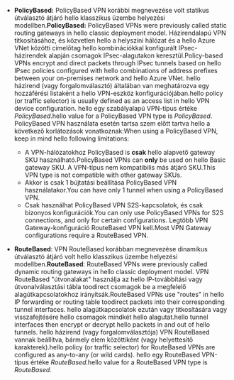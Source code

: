 * <span data-ttu-id="40054-101">**PolicyBased:** PolicyBased VPN korábbi megnevezése volt statikus útválasztó átjáró hello klasszikus üzembe helyezési modellben.</span><span class="sxs-lookup"><span data-stu-id="40054-101">**PolicyBased:** PolicyBased VPNs were previously called static routing gateways in hello classic deployment model.</span></span> <span data-ttu-id="40054-102">Házirendalapú VPN titkosításához, és közvetlen hello a helyszíni hálózat és a hello Azure VNet közötti címelőtag hello kombinációkkal konfigurált IPsec-házirendek alapján csomagok IPsec-alagutakon keresztül.</span><span class="sxs-lookup"><span data-stu-id="40054-102">Policy-based VPNs encrypt and direct packets through IPsec tunnels based on hello IPsec policies configured with hello combinations of address prefixes between your on-premises network and hello Azure VNet.</span></span> <span data-ttu-id="40054-103">hello házirend (vagy forgalomválasztó) általában van meghatározva egy hozzáférési listaként a hello VPN-eszköz konfigurációjában.</span><span class="sxs-lookup"><span data-stu-id="40054-103">hello policy (or traffic selector) is usually defined as an access list in hello VPN device configuration.</span></span> <span data-ttu-id="40054-104">hello egy szabályalapú VPN-típus értéke *PolicyBased*.</span><span class="sxs-lookup"><span data-stu-id="40054-104">hello value for a PolicyBased VPN type is *PolicyBased*.</span></span> <span data-ttu-id="40054-105">PolicyBased VPN használata esetén tartsa szem előtt tartva hello a következő korlátozások vonatkoznak:</span><span class="sxs-lookup"><span data-stu-id="40054-105">When using a PolicyBased VPN, keep in mind hello following limitations:</span></span>
  
  * <span data-ttu-id="40054-106">A VPN-hálózatokhoz PolicyBased is **csak** hello alapvető gateway SKU használható.</span><span class="sxs-lookup"><span data-stu-id="40054-106">PolicyBased VPNs can **only** be used on hello Basic gateway SKU.</span></span> <span data-ttu-id="40054-107">A VPN-típus nem kompatibilis más átjáró SKU.</span><span class="sxs-lookup"><span data-stu-id="40054-107">This VPN type is not compatible with other gateway SKUs.</span></span>
  * <span data-ttu-id="40054-108">Akkor is csak 1 bújtatási beállítása PolicyBased VPN használatakor.</span><span class="sxs-lookup"><span data-stu-id="40054-108">You can have only 1 tunnel when using a PolicyBased VPN.</span></span>
  * <span data-ttu-id="40054-109">Csak használhat PolicyBased VPN S2S-kapcsolatok, és csak bizonyos konfigurációk.</span><span class="sxs-lookup"><span data-stu-id="40054-109">You can only use PolicyBased VPNs for S2S connections, and only for certain configurations.</span></span> <span data-ttu-id="40054-110">Legtöbb VPN Gateway-konfiguráció RouteBased VPN kell.</span><span class="sxs-lookup"><span data-stu-id="40054-110">Most VPN Gateway configurations require a RouteBased VPN.</span></span>
* <span data-ttu-id="40054-111">**RouteBased**: VPN RouteBased korábban megnevezése dinamikus útválasztó átjáró volt hello klasszikus üzembe helyezési modellben.</span><span class="sxs-lookup"><span data-stu-id="40054-111">**RouteBased**: RouteBased VPNs were previously called dynamic routing gateways in hello classic deployment model.</span></span> <span data-ttu-id="40054-112">VPN RouteBased "útvonalakat" használja az hello IP-továbbítási vagy útvonalválasztási tábla toodirect csomagok be a megfelelő alagútkapcsolatokhoz irányítsák.</span><span class="sxs-lookup"><span data-stu-id="40054-112">RouteBased VPNs use "routes" in hello IP forwarding or routing table toodirect packets into their corresponding tunnel interfaces.</span></span> <span data-ttu-id="40054-113">hello alagútkapcsolatok ezután vagy titkosítására vagy visszafejtésére hello csomagok mindkét hello alagutat.</span><span class="sxs-lookup"><span data-stu-id="40054-113">hello tunnel interfaces then encrypt or decrypt hello packets in and out of hello tunnels.</span></span> <span data-ttu-id="40054-114">hello házirend (vagy forgalomválasztója) VPN RouteBased vannak beállítva, bármely elem közöttiként (vagy helyettesítő karakterek).</span><span class="sxs-lookup"><span data-stu-id="40054-114">hello policy (or traffic selector) for RouteBased VPNs are configured as any-to-any (or wild cards).</span></span> <span data-ttu-id="40054-115">hello egy RouteBased VPN-típus értéke *RouteBased*.</span><span class="sxs-lookup"><span data-stu-id="40054-115">hello value for a RouteBased VPN type is *RouteBased*.</span></span>

